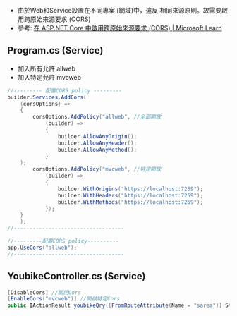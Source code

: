 - 由於Web和Service設置在不同專案 (網域)中，違反 相同來源原則。故需要啟用跨原始來源要求 (CORS)
- 參考: [在 ASP.NET Core 中啟用跨原始來源要求 (CORS) | Microsoft Learn](https://learn.microsoft.com/zh-tw/aspnet/core/security/cors?view=aspnetcore-7.0)

## Program.cs (Service)
- 加入所有允許 allweb
- 加入特定允許 mvcweb
```cs
//--------- 配置CORS policy ---------
builder.Services.AddCors(
    (corsOptions) =>
    {
        corsOptions.AddPolicy("allweb", //全部開放
            (builder) =>
            {
                builder.AllowAnyOrigin(); 
                builder.AllowAnyHeader();
                builder.AllowAnyMethod();
            }
    );
        corsOptions.AddPolicy("mvcweb", //特定開放
            (builder) =>
            {
                builder.WithOrigins("https://localhost:7259");
                builder.WithHeaders("https://localhost:7259");
                builder.WithMethods("https://localhost:7259");
            });
    }
    );
//-----------------------------------
```

```cs
//---------配置CORS policy----------
app.UseCors("allweb");
//-----------------------------------
```

## YoubikeController.cs (Service)
```cs
[DisableCors] //關閉Cors
[EnableCors("mvcweb")] //開啟特定Cors
public IActionResult youbikeQry([FromRouteAttribute(Name = "sarea")] String sarea)
```